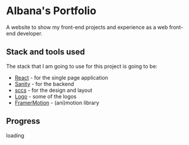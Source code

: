 # Albana's Portfolio

A website to show my front-end projects and experience as a web front-end developer.

## Stack and tools used

The stack that I am going to use for this project is going to be:
- [React](https://reactjs.org/) - for the single page application
- [Sanity](https://www.sanity.io/) - for the backend
- [sccs](https://sass-lang.com/) - for the design and layout
- [Logo](https://logo.com/) - some of the logos
- [FramerMotion](https://www.framer.com/motion/) - (ani)motion library


## Progress

loading 
